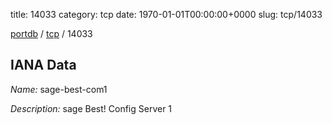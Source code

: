 title: 14033
category: tcp
date: 1970-01-01T00:00:00+0000
slug: tcp/14033

[portdb](/) / [tcp](/category/tcp.html) / 14033


## IANA Data

_Name:_ sage-best-com1

_Description:_ sage Best! Config Server 1

